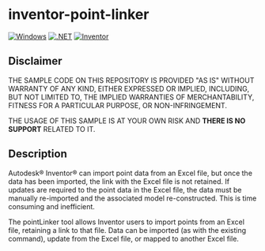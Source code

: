 # inventor-point-linker

[![Windows](https://img.shields.io/badge/Platform-Windows-lightgray.svg)](https://www.microsoft.com/en-us/windows/)
[![.NET](https://img.shields.io/badge/.NET%20Framework-3.5-blue.svg)](https://dotnet.microsoft.com/)
[![Inventor](https://img.shields.io/badge/Autodesk%20Inventor-yellow.svg)](https://www.autodesk.com/products/inventor/)

## Disclaimer

THE SAMPLE CODE ON THIS REPOSITORY IS PROVIDED "AS IS" WITHOUT WARRANTY OF ANY KIND, EITHER EXPRESSED OR IMPLIED, INCLUDING, BUT NOT LIMITED TO, THE IMPLIED WARRANTIES OF MERCHANTABILITY, FITNESS FOR A PARTICULAR PURPOSE, OR NON-INFRINGEMENT.

THE USAGE OF THIS SAMPLE IS AT YOUR OWN RISK AND **THERE IS NO SUPPORT** RELATED TO IT.

## Description

Autodesk® Inventor® can import point data from an Excel file, but once the data has been imported, the link with the Excel file is not retained. If updates are required to the point data in the Excel file, the data must be manually re-imported and the associated model re-constructed. This is time consuming and inefficient.

The pointLinker tool allows Inventor users to import points from an Excel file, retaining a link to that file. Data can be imported (as with the existing command), update from the Excel file, or mapped to another Excel file.
